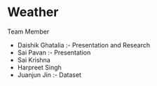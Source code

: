 # Weather
Team Member
* Daishik Ghatalia :- Presentation and Research
* Sai Pavan :- Presentation
* Sai Krishna 
* Harpreet Singh
* Juanjun Jin :- Dataset
